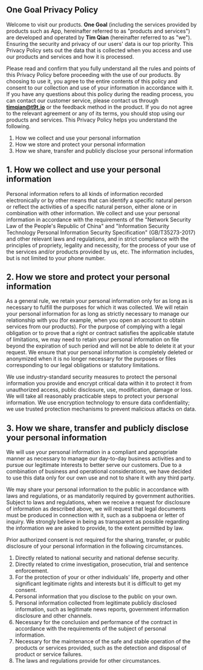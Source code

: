## One Goal Privacy Policy

Welcome to visit our products. **One Goal** (including the services provided by products such as App, hereinafter referred to as "products and services") are developed and operated by **Tim Qian** (hereinafter referred to as "we"). Ensuring the security and privacy of our users' data is our top priority. This Privacy Policy sets out the data that is collected when you access and use our products and services and how it is processed.

Please read and confirm that you fully understand all the rules and points of this Privacy Policy before proceeding with the use of our products. By choosing to use it, you agree to the entire contents of this policy and consent to our collection and use of your information in accordance with it. If you have any questions about this policy during the reading process, you can contact our customer service, please contact us through **timqian@t9t.io** or the feedback method in the product. If you do not agree to the relevant agreement or any of its terms, you should stop using our products and services.
This Privacy Policy helps you understand the following.

1.  How we collect and use your personal information
2. How we store and protect your personal information
3. How we share, transfer and publicly disclose your personal information

## 1. How we collect and use your personal information

Personal information refers to all kinds of information recorded electronically or by other means that can identify a specific natural person or reflect the activities of a specific natural person, either alone or in combination with other information. We collect and use your personal information in accordance with the requirements of the "Network Security Law of the People's Republic of China" and "Information Security Technology Personal Information Security Specification" (GB/T35273-2017) and other relevant laws and regulations, and in strict compliance with the principles of propriety, legality and necessity, for the process of your use of the services and/or products provided by us, etc. The information includes, but is not limited to your phone number.


## 2. How we store and protect your personal information

As a general rule, we retain your personal information only for as long as is necessary to fulfill the purposes for which it was collected. We will retain your personal information for as long as strictly necessary to manage our relationship with you (for example, when you open an account to obtain services from our products). For the purpose of complying with a legal obligation or to prove that a right or contract satisfies the applicable statute of limitations, we may need to retain your personal information on file beyond the expiration of such period and will not be able to delete it at your request. We ensure that your personal information is completely deleted or anonymized when it is no longer necessary for the purposes or files corresponding to our legal obligations or statutory limitations.

We use industry-standard security measures to protect the personal information you provide and encrypt critical data within it to protect it from unauthorized access, public disclosure, use, modification, damage or loss. We will take all reasonably practicable steps to protect your personal information. We use encryption technology to ensure data confidentiality; we use trusted protection mechanisms to prevent malicious attacks on data.

## 3. How we share, transfer and publicly disclose your personal information

We will use your personal information in a compliant and appropriate manner as necessary to manage our day-to-day business activities and to pursue our legitimate interests to better serve our customers. Due to a combination of business and operational considerations, we have decided to use this data only for our own use and not to share it with any third party.

We may share your personal information to the public in accordance with laws and regulations, or as mandatorily required by government authorities. Subject to laws and regulations, when we receive a request for disclosure of information as described above, we will request that legal documents must be produced in connection with it, such as a subpoena or letter of inquiry. We strongly believe in being as transparent as possible regarding the information we are asked to provide, to the extent permitted by law.

Prior authorized consent is not required for the sharing, transfer, or public disclosure of your personal information in the following circumstances.

1. Directly related to national security and national defense security.
2. Directly related to crime investigation, prosecution, trial and sentence enforcement.
3. For the protection of your or other individuals' life, property and other significant legitimate rights and interests but it is difficult to get my consent.
4. Personal information that you disclose to the public on your own.
5. Personal information collected from legitimate publicly disclosed information, such as legitimate news reports, government information disclosure and other channels.
6. Necessary for the conclusion and performance of the contract in accordance with the requirements of the subject of personal information.
7. Necessary for the maintenance of the safe and stable operation of the products or services provided, such as the detection and disposal of product or service failures.
8. The laws and regulations provide for other circumstances.
